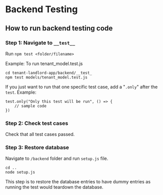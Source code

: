 # Backend Testing

## How to run backend testing code

### Step 1: Navigate to `__test__`

Run `npm test <folder/filename>`

Example: To run tenant_model.test.js

```
cd tenant-landlord-app/backend/__test_
npm test models/tenant_model.test.js
```
If you just want to run that one specific test case, add a "`.only`" after the `test`.
Example:
```
test.only("Only this test will be run", () => {
    // sample code
})
```

### Step 2: Check test cases

Check that all test cases passed.

### Step 3: Restore database

Navigate to `/backend` folder and run `setup.js` file.

```
cd ..
node setup.js
```

This step is to restore the database entries to have dummy entries as running the test would teardown the database.
